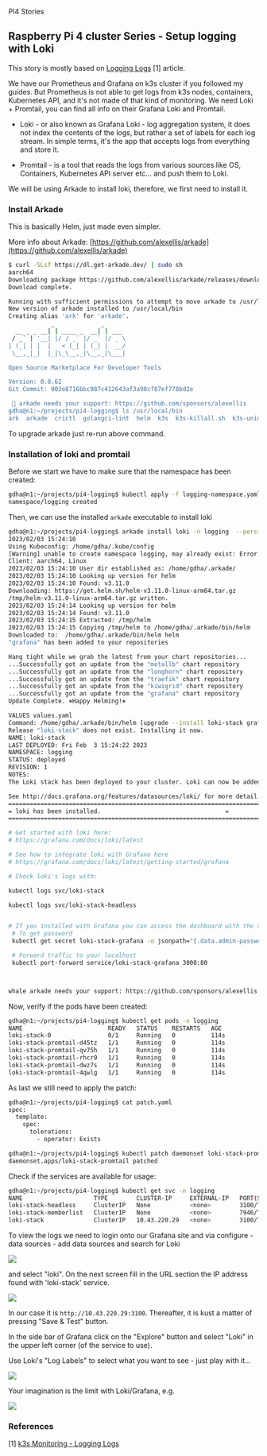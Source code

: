  PI4 Stories

## Raspberry Pi 4 cluster Series - Setup logging with Loki

This story is mostly based on [Logging Logs](https://rpi4cluster.com/monitoring/k3s-logging/) [1] article.

We have our Prometheus and Grafana on k3s cluster if you followed my guides. But Prometheus is not able to get logs from k3s nodes, containers, Kubernetes API, and it's not made of that kind of monitoring. We need Loki + Promtail, you can find all info on their Grafana Loki and Promtail.

* Loki - or also known as Grafana Loki - log aggregation system, it does not index the contents of the logs, but rather a set of labels for each log stream. In simple terms, it's the app that accepts logs from everything and store it.

* Promtail - is a tool that reads the logs from various sources like OS, Containers, Kubernetes API server etc... and push them to Loki.

We will be using Arkade to install loki, therefore, we first need to install it.

### Install Arkade

This is basically Helm, just made even simpler.

More info about Arkade: [https://github.com/alexellis/arkade](https://github.com/alexellis/arkade)

```bash
$ curl -SLsf https://dl.get-arkade.dev/ | sudo sh
aarch64
Downloading package https://github.com/alexellis/arkade/releases/download/0.8.62/arkade-arm64 as /tmp/arkade-arm64
Download complete.

Running with sufficient permissions to attempt to move arkade to /usr/local/bin
New version of arkade installed to /usr/local/bin
Creating alias 'ark' for 'arkade'.
            _             _
  __ _ _ __| | ____ _  __| | ___
 / _` | '__| |/ / _` |/ _` |/ _ \
| (_| | |  |   < (_| | (_| |  __/
 \__,_|_|  |_|\_\__,_|\__,_|\___|

Open Source Marketplace For Developer Tools

Version: 0.8.62
Git Commit: 003e8716bbc987c412643af3a90cf87ef778bd2e

 🐳 arkade needs your support: https://github.com/sponsors/alexellis
gdha@n1:~/projects/pi4-logging$ ls /usr/local/bin
ark  arkade  crictl  golangci-lint  helm  k3s  k3s-killall.sh  k3s-uninstall.sh  kubectl  kube-linter
```

To upgrade arkade just re-run above command.

### Installation of loki and promtail

Before we start we have to make sure that the namespace has been created:

```bash
gdha@n1:~/projects/pi4-logging$ kubectl apply -f logging-namespace.yaml 
namespace/logging created
```

Then, we can use the installed `arkade` executable to install loki

```bash
gdha@n1:~/projects/pi4-logging$ arkade install loki -n logging  --persistence
2023/02/03 15:24:10 
Using Kubeconfig: /home/gdha/.kube/config
[Warning] unable to create namespace logging, may already exist: Error from server (AlreadyExists): namespaces "logging" already exists
Client: aarch64, Linux
2023/02/03 15:24:10 User dir established as: /home/gdha/.arkade/
2023/02/03 15:24:10 Looking up version for helm
2023/02/03 15:24:10 Found: v3.11.0
Downloading: https://get.helm.sh/helm-v3.11.0-linux-arm64.tar.gz
/tmp/helm-v3.11.0-linux-arm64.tar.gz written.
2023/02/03 15:24:14 Looking up version for helm
2023/02/03 15:24:14 Found: v3.11.0
2023/02/03 15:24:15 Extracted: /tmp/helm
2023/02/03 15:24:15 Copying /tmp/helm to /home/gdha/.arkade/bin/helm
Downloaded to:  /home/gdha/.arkade/bin/helm helm
"grafana" has been added to your repositories

Hang tight while we grab the latest from your chart repositories...
...Successfully got an update from the "metallb" chart repository
...Successfully got an update from the "longhorn" chart repository
...Successfully got an update from the "traefik" chart repository
...Successfully got an update from the "kiwigrid" chart repository
...Successfully got an update from the "grafana" chart repository
Update Complete. ⎈Happy Helming!⎈

VALUES values.yaml
Command: /home/gdha/.arkade/bin/helm [upgrade --install loki-stack grafana/loki-stack --namespace logging --values /tmp/charts/loki-stack/values.yaml --set loki.persistence.enabled=true]
Release "loki-stack" does not exist. Installing it now.
NAME: loki-stack
LAST DEPLOYED: Fri Feb  3 15:24:22 2023
NAMESPACE: logging
STATUS: deployed
REVISION: 1
NOTES:
The Loki stack has been deployed to your cluster. Loki can now be added as a datasource in Grafana.

See http://docs.grafana.org/features/datasources/loki/ for more detail.
=======================================================================
= loki has been installed.                                   =
=======================================================================

# Get started with loki here:
# https://grafana.com/docs/loki/latest

# See how to integrate loki with Grafana here
# https://grafana.com/docs/loki/latest/getting-started/grafana

# Check loki's logs with:

kubectl logs svc/loki-stack

kubectl logs svc/loki-stack-headless


# If you installed with Grafana you can access the dashboard with the username "admin" and password shown below
 # To get password
 kubectl get secret loki-stack-grafana -o jsonpath="{.data.admin-password}" | base64 --decode ; echo

 # Forward traffic to your localhost
 kubectl port-forward service/loki-stack-grafana 3000:80



whale arkade needs your support: https://github.com/sponsors/alexellis
```

Now, verify if the pods have been created:

```bash
gdha@n1:~/projects/pi4-logging$ kubectl get pods -n logging
NAME                        READY   STATUS    RESTARTS   AGE
loki-stack-0                0/1     Running   0          114s
loki-stack-promtail-d45tz   1/1     Running   0          114s
loki-stack-promtail-qv75h   1/1     Running   0          114s
loki-stack-promtail-rhcr9   1/1     Running   0          114s
loki-stack-promtail-dwz7s   1/1     Running   0          114s
loki-stack-promtail-4qwlg   1/1     Running   0          114s
```

As last we still need to apply the patch:

```bash
gdha@n1:~/projects/pi4-logging$ cat patch.yaml 
spec:
  template:
    spec:
      tolerations:
        - operator: Exists

gdha@n1:~/projects/pi4-logging$ kubectl patch daemonset loki-stack-promtail -n logging --patch "$(cat patch.yaml)"
daemonset.apps/loki-stack-promtail patched
```

Check if the services are available for usage:

```bash
gdha@n1:~/projects/pi4-logging$ kubectl get svc -n logging
NAME                    TYPE        CLUSTER-IP     EXTERNAL-IP   PORT(S)    AGE
loki-stack-headless     ClusterIP   None           <none>        3100/TCP   6m39s
loki-stack-memberlist   ClusterIP   None           <none>        7946/TCP   6m39s
loki-stack              ClusterIP   10.43.220.29   <none>        3100/TCP   6m39s
```

To view the logs we need to login onto our Grafana site and via configure - data sources - add data sources and search for Loki

![](img/loki-add-data-source.png)

and select "loki". On the next screen fill in the URL section the IP address found with 'loki-stack' service.

![](img/loki-url.png)

In our case it is `http://10.43.220.29:3100`. Thereafter, it is kust a matter of pressing "Save & Test" button.

In the side bar of Grafana click on the "Explore" button and select "Loki" in the upper left corner (of the service to use).

Use Loki's "Log Labels" to select what you want to see - just play with it...

![](img/loki-log-labels.png) 

Your imagination is the limit with Loki/Grafana, e.g.

![](img/loki.png)

### References

[1] [k3s Monitoring - Logging Logs](https://rpi4cluster.com/monitoring/k3s-logging/)

 
